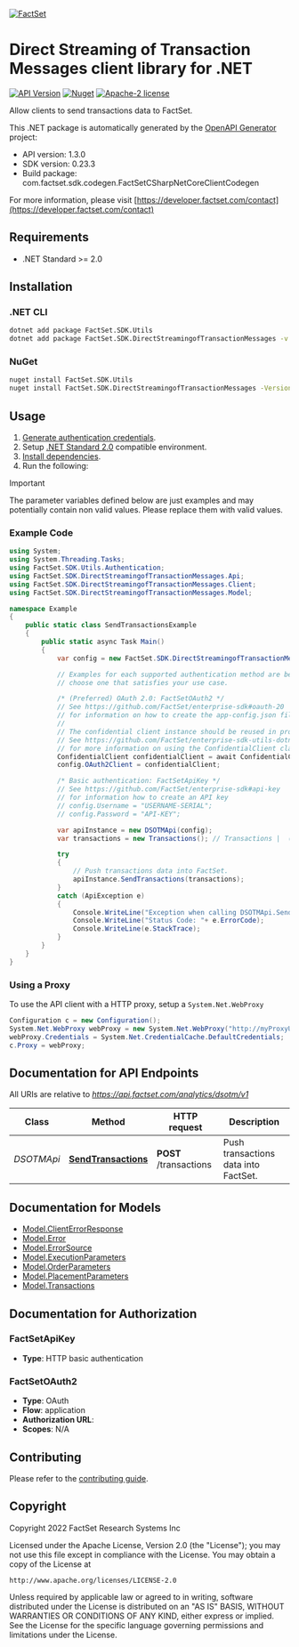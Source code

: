 [![FactSet](https://raw.githubusercontent.com/factset/enterprise-sdk/main/docs/images/factset-logo.svg)](https://www.factset.com)

# Direct Streaming of Transaction Messages client library for .NET

[![API Version](https://img.shields.io/badge/api-v1.3.0-blue)](https://developer.factset.com/api-catalog/direct-streaming-transaction-messages-api)
[![Nuget](https://img.shields.io/nuget/v/FactSet.SDK.DirectStreamingofTransactionMessages)](https://www.nuget.org/packages/FactSet.SDK.DirectStreamingofTransactionMessages)
[![Apache-2 license](https://img.shields.io/badge/license-Apache2-brightgreen.svg)](https://www.apache.org/licenses/LICENSE-2.0)

Allow clients to send transactions data to FactSet.

This .NET package is automatically generated by the [OpenAPI Generator](https://openapi-generator.tech) project:

- API version: 1.3.0
- SDK version: 0.23.3
- Build package: com.factset.sdk.codegen.FactSetCSharpNetCoreClientCodegen

For more information, please visit [https://developer.factset.com/contact](https://developer.factset.com/contact)

## Requirements

* .NET Standard >= 2.0

## Installation

### .NET CLI

```bash
dotnet add package FactSet.SDK.Utils
dotnet add package FactSet.SDK.DirectStreamingofTransactionMessages -v 0.23.3
```

### NuGet

```bash
nuget install FactSet.SDK.Utils
nuget install FactSet.SDK.DirectStreamingofTransactionMessages -Version 0.23.3
```

## Usage

1. [Generate authentication credentials](../../../../README.md#authentication).
2. Setup [.NET Standard 2.0](https://docs.microsoft.com/en-us/dotnet/standard/net-standard?tabs=net-standard-2-0) compatible environment.
3. [Install dependencies](#installation).
4. Run the following:

> [!IMPORTANT]
> The parameter variables defined below are just examples and may potentially contain non valid values. Please replace them with valid values.

### Example Code

```csharp
using System;
using System.Threading.Tasks;
using FactSet.SDK.Utils.Authentication;
using FactSet.SDK.DirectStreamingofTransactionMessages.Api;
using FactSet.SDK.DirectStreamingofTransactionMessages.Client;
using FactSet.SDK.DirectStreamingofTransactionMessages.Model;

namespace Example
{
    public static class SendTransactionsExample
    {
        public static async Task Main()
        {
            var config = new FactSet.SDK.DirectStreamingofTransactionMessages.Client.Configuration();

            // Examples for each supported authentication method are below,
            // choose one that satisfies your use case.

            /* (Preferred) OAuth 2.0: FactSetOAuth2 */
            // See https://github.com/FactSet/enterprise-sdk#oauth-20
            // for information on how to create the app-config.json file
            //
            // The confidential client instance should be reused in production environments.
            // See https://github.com/FactSet/enterprise-sdk-utils-dotnet#authentication
            // for more information on using the ConfidentialClient class
            ConfidentialClient confidentialClient = await ConfidentialClient.CreateAsync("/path/to/app-config.json");
            config.OAuth2Client = confidentialClient;

            /* Basic authentication: FactSetApiKey */
            // See https://github.com/FactSet/enterprise-sdk#api-key
            // for information how to create an API key
            // config.Username = "USERNAME-SERIAL";
            // config.Password = "API-KEY";

            var apiInstance = new DSOTMApi(config);
            var transactions = new Transactions(); // Transactions |  (optional) 

            try
            {
                // Push transactions data into FactSet.
                apiInstance.SendTransactions(transactions);
            }
            catch (ApiException e)
            {
                Console.WriteLine("Exception when calling DSOTMApi.SendTransactions: " + e.Message );
                Console.WriteLine("Status Code: "+ e.ErrorCode);
                Console.WriteLine(e.StackTrace);
            }
        }
    }
}
```

### Using a Proxy

To use the API client with a HTTP proxy, setup a `System.Net.WebProxy`

```csharp
Configuration c = new Configuration();
System.Net.WebProxy webProxy = new System.Net.WebProxy("http://myProxyUrl:80/");
webProxy.Credentials = System.Net.CredentialCache.DefaultCredentials;
c.Proxy = webProxy;
```

## Documentation for API Endpoints

All URIs are relative to *https://api.factset.com/analytics/dsotm/v1*

Class | Method | HTTP request | Description
------------ | ------------- | ------------- | -------------
*DSOTMApi* | [**SendTransactions**](https://github.com/FactSet/enterprise-sdk/tree/main/code/dotnet/DirectStreamingofTransactionMessages/v1/docs/DSOTMApi.md#sendtransactions) | **POST** /transactions | Push transactions data into FactSet.


## Documentation for Models

 - [Model.ClientErrorResponse](https://github.com/FactSet/enterprise-sdk/tree/main/code/dotnet/DirectStreamingofTransactionMessages/v1/docs/ClientErrorResponse.md)
 - [Model.Error](https://github.com/FactSet/enterprise-sdk/tree/main/code/dotnet/DirectStreamingofTransactionMessages/v1/docs/Error.md)
 - [Model.ErrorSource](https://github.com/FactSet/enterprise-sdk/tree/main/code/dotnet/DirectStreamingofTransactionMessages/v1/docs/ErrorSource.md)
 - [Model.ExecutionParameters](https://github.com/FactSet/enterprise-sdk/tree/main/code/dotnet/DirectStreamingofTransactionMessages/v1/docs/ExecutionParameters.md)
 - [Model.OrderParameters](https://github.com/FactSet/enterprise-sdk/tree/main/code/dotnet/DirectStreamingofTransactionMessages/v1/docs/OrderParameters.md)
 - [Model.PlacementParameters](https://github.com/FactSet/enterprise-sdk/tree/main/code/dotnet/DirectStreamingofTransactionMessages/v1/docs/PlacementParameters.md)
 - [Model.Transactions](https://github.com/FactSet/enterprise-sdk/tree/main/code/dotnet/DirectStreamingofTransactionMessages/v1/docs/Transactions.md)


## Documentation for Authorization


### FactSetApiKey

- **Type**: HTTP basic authentication


### FactSetOAuth2

- **Type**: OAuth
- **Flow**: application
- **Authorization URL**: 
- **Scopes**: N/A


## Contributing

Please refer to the [contributing guide](../../../../CONTRIBUTING.md).

## Copyright

Copyright 2022 FactSet Research Systems Inc

Licensed under the Apache License, Version 2.0 (the "License");
you may not use this file except in compliance with the License.
You may obtain a copy of the License at

    http://www.apache.org/licenses/LICENSE-2.0

Unless required by applicable law or agreed to in writing, software
distributed under the License is distributed on an "AS IS" BASIS,
WITHOUT WARRANTIES OR CONDITIONS OF ANY KIND, either express or implied.
See the License for the specific language governing permissions and
limitations under the License.
